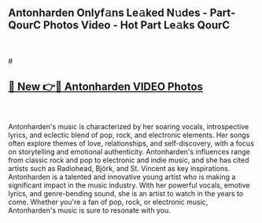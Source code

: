 ## Antonharden Onlyf𝚊ns Le𝚊ked N𝚞des - Part-QourC Photos Video - Hot Part Le𝚊ks QourC
<br>
<br>
# <h2><a href="https://213.232.235.80/live/video.php?q=antonharden">🔗 New 👉🔴 Antonharden VIDEO Photos</a></h2>
<br>
<br>
Antonharden's music is characterized by her soaring vocals, introspective lyrics, and eclectic blend of pop, rock, and electronic elements. Her songs often explore themes of love, relationships, and self-discovery, with a focus on storytelling and emotional authenticity. Antonharden's influences range from classic rock and pop to electronic and indie music, and she has cited artists such as Radiohead, Björk, and St. Vincent as key inspirations. Antonharden is a talented and innovative young artist who is making a significant impact in the music industry. With her powerful vocals, emotive lyrics, and genre-bending sound, she is an artist to watch in the years to come. Whether you're a fan of pop, rock, or electronic music, Antonharden's music is sure to resonate with you.
<br>
<br>
